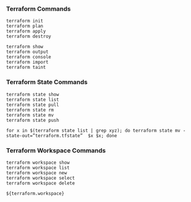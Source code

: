 ### Terraform Commands
```
terraform init
terraform plan
terraform apply
terraform destroy

terraform show
terraform output
terraform console
terraform import
terraform taint
```

### Terraform State Commands
```
terraform state show
terraform state list
terraform state pull
terraform state rm
terraform state mv
terraform state push
```
`for x in $(terraform state list | grep xyz); do terraform state mv -state-out=”terraform.tfstate”  $x $x; done`



### Terraform Workspace Commands
```
terraform workspace show
terraform workspace list
terraform workspace new
terraform workspace select
terraform workspace delete
```
`${terraform.workspace}`